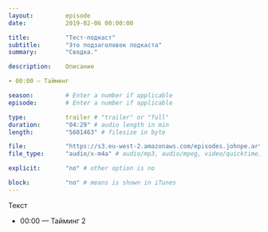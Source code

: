 ```yaml
---
layout: 		episode
date: 			2019-02-06 00:00:00

title: 			"Тест-подкаст"
subtitle: 		"Это подзаголовок подкаста"
summary: 		"Сводка."

description: 	Описание

- 00:00 — Тайминг

season:			# Enter a number if applicable
episode:		# Enter a number if applicable

type:			trailer # "trailer" or "full"
duration: 		"04:29" # audio length in min
length: 		"5601463" # filesize in byte

file: 			"https://s3.eu-west-2.amazonaws.com/episodes.johnpe.art/dept-of-bad-ideas/00-00-department-of-bad-ideas-preview-episode.m4a"
file_type: 		"audio/x-m4a" # audio/mp3, audio/mpeg, video/quicktime, video/mp4, video/x-m4v, application/pdf, and document/x-epub

explicit: 		"no" # other option is no

block: 			"no" # means is shown in iTunes
---
```


Текст

- 00:00 — Тайминг 2
